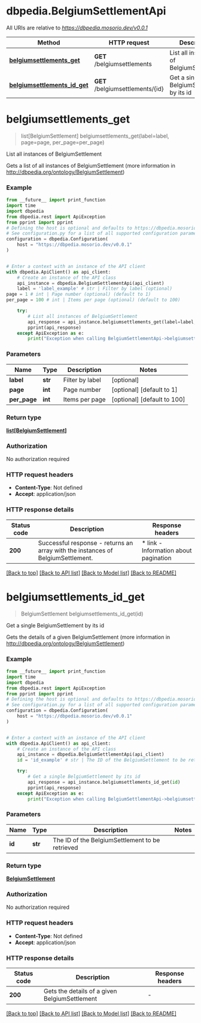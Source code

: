 # dbpedia.BelgiumSettlementApi

All URIs are relative to *https://dbpedia.mosorio.dev/v0.0.1*

Method | HTTP request | Description
------------- | ------------- | -------------
[**belgiumsettlements_get**](BelgiumSettlementApi.md#belgiumsettlements_get) | **GET** /belgiumsettlements | List all instances of BelgiumSettlement
[**belgiumsettlements_id_get**](BelgiumSettlementApi.md#belgiumsettlements_id_get) | **GET** /belgiumsettlements/{id} | Get a single BelgiumSettlement by its id


# **belgiumsettlements_get**
> list[BelgiumSettlement] belgiumsettlements_get(label=label, page=page, per_page=per_page)

List all instances of BelgiumSettlement

Gets a list of all instances of BelgiumSettlement (more information in http://dbpedia.org/ontology/BelgiumSettlement)

### Example

```python
from __future__ import print_function
import time
import dbpedia
from dbpedia.rest import ApiException
from pprint import pprint
# Defining the host is optional and defaults to https://dbpedia.mosorio.dev/v0.0.1
# See configuration.py for a list of all supported configuration parameters.
configuration = dbpedia.Configuration(
    host = "https://dbpedia.mosorio.dev/v0.0.1"
)


# Enter a context with an instance of the API client
with dbpedia.ApiClient() as api_client:
    # Create an instance of the API class
    api_instance = dbpedia.BelgiumSettlementApi(api_client)
    label = 'label_example' # str | Filter by label (optional)
page = 1 # int | Page number (optional) (default to 1)
per_page = 100 # int | Items per page (optional) (default to 100)

    try:
        # List all instances of BelgiumSettlement
        api_response = api_instance.belgiumsettlements_get(label=label, page=page, per_page=per_page)
        pprint(api_response)
    except ApiException as e:
        print("Exception when calling BelgiumSettlementApi->belgiumsettlements_get: %s\n" % e)
```

### Parameters

Name | Type | Description  | Notes
------------- | ------------- | ------------- | -------------
 **label** | **str**| Filter by label | [optional] 
 **page** | **int**| Page number | [optional] [default to 1]
 **per_page** | **int**| Items per page | [optional] [default to 100]

### Return type

[**list[BelgiumSettlement]**](BelgiumSettlement.md)

### Authorization

No authorization required

### HTTP request headers

 - **Content-Type**: Not defined
 - **Accept**: application/json

### HTTP response details
| Status code | Description | Response headers |
|-------------|-------------|------------------|
**200** | Successful response - returns an array with the instances of BelgiumSettlement. |  * link - Information about pagination <br>  |

[[Back to top]](#) [[Back to API list]](../README.md#documentation-for-api-endpoints) [[Back to Model list]](../README.md#documentation-for-models) [[Back to README]](../README.md)

# **belgiumsettlements_id_get**
> BelgiumSettlement belgiumsettlements_id_get(id)

Get a single BelgiumSettlement by its id

Gets the details of a given BelgiumSettlement (more information in http://dbpedia.org/ontology/BelgiumSettlement)

### Example

```python
from __future__ import print_function
import time
import dbpedia
from dbpedia.rest import ApiException
from pprint import pprint
# Defining the host is optional and defaults to https://dbpedia.mosorio.dev/v0.0.1
# See configuration.py for a list of all supported configuration parameters.
configuration = dbpedia.Configuration(
    host = "https://dbpedia.mosorio.dev/v0.0.1"
)


# Enter a context with an instance of the API client
with dbpedia.ApiClient() as api_client:
    # Create an instance of the API class
    api_instance = dbpedia.BelgiumSettlementApi(api_client)
    id = 'id_example' # str | The ID of the BelgiumSettlement to be retrieved

    try:
        # Get a single BelgiumSettlement by its id
        api_response = api_instance.belgiumsettlements_id_get(id)
        pprint(api_response)
    except ApiException as e:
        print("Exception when calling BelgiumSettlementApi->belgiumsettlements_id_get: %s\n" % e)
```

### Parameters

Name | Type | Description  | Notes
------------- | ------------- | ------------- | -------------
 **id** | **str**| The ID of the BelgiumSettlement to be retrieved | 

### Return type

[**BelgiumSettlement**](BelgiumSettlement.md)

### Authorization

No authorization required

### HTTP request headers

 - **Content-Type**: Not defined
 - **Accept**: application/json

### HTTP response details
| Status code | Description | Response headers |
|-------------|-------------|------------------|
**200** | Gets the details of a given BelgiumSettlement |  -  |

[[Back to top]](#) [[Back to API list]](../README.md#documentation-for-api-endpoints) [[Back to Model list]](../README.md#documentation-for-models) [[Back to README]](../README.md)

